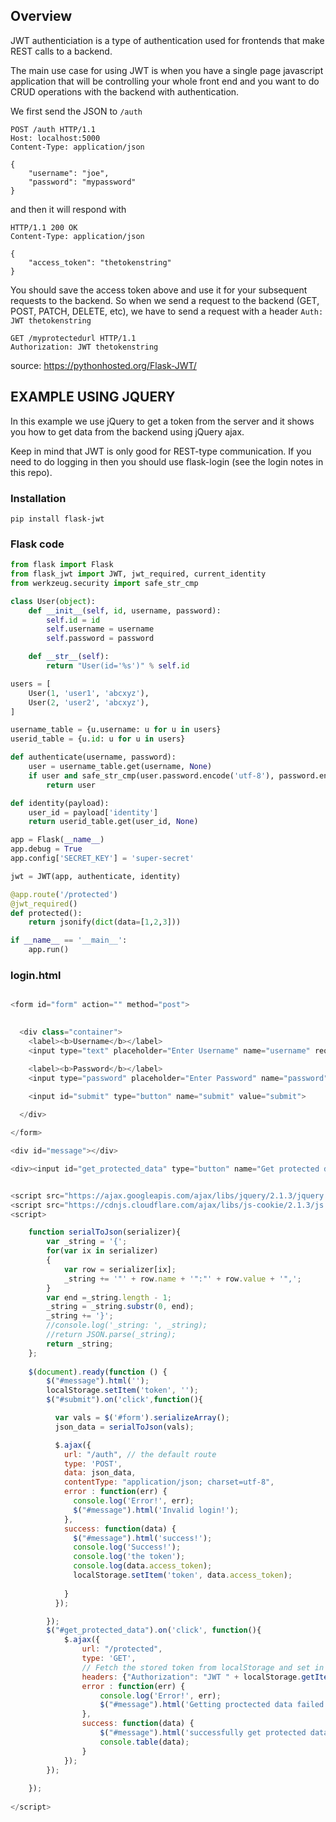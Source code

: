 
Overview
--------
JWT authenticiation is a type of authentication used for frontends 
that make REST calls to a backend.

The main use case for using JWT is when you have a single page javascript
application that will be controlling your whole front end and 
you want to do CRUD operations with the backend with authentication.

We first send the JSON to `/auth` 
```
POST /auth HTTP/1.1
Host: localhost:5000
Content-Type: application/json

{
    "username": "joe",
    "password": "mypassword"
}
```
and then it will respond with
```
HTTP/1.1 200 OK
Content-Type: application/json

{
    "access_token": "thetokenstring"
}
```
You should save the access token above and use it for your subsequent requests to the backend.
So when we send a request to the backend (GET, POST, PATCH, DELETE, etc),
we have to send a request with a header `Auth: JWT thetokenstring`
```
GET /myprotectedurl HTTP/1.1
Authorization: JWT thetokenstring
```

source: https://pythonhosted.org/Flask-JWT/

EXAMPLE USING JQUERY
--------------------
In this example we use jQuery to get a token from the server
and it shows you how to get data from the backend using
jQuery ajax.

Keep in mind that JWT is only good for REST-type communication.
If you need to do logging in then you should use flask-login (see the login notes in this repo).

### Installation
```
pip install flask-jwt
```

### Flask code
```python
from flask import Flask
from flask_jwt import JWT, jwt_required, current_identity
from werkzeug.security import safe_str_cmp

class User(object):
    def __init__(self, id, username, password):
        self.id = id
        self.username = username
        self.password = password

    def __str__(self):
        return "User(id='%s')" % self.id

users = [
    User(1, 'user1', 'abcxyz'),
    User(2, 'user2', 'abcxyz'),
]

username_table = {u.username: u for u in users}
userid_table = {u.id: u for u in users}

def authenticate(username, password):
    user = username_table.get(username, None)
    if user and safe_str_cmp(user.password.encode('utf-8'), password.encode('utf-8')):
        return user

def identity(payload):
    user_id = payload['identity']
    return userid_table.get(user_id, None)

app = Flask(__name__)
app.debug = True
app.config['SECRET_KEY'] = 'super-secret'

jwt = JWT(app, authenticate, identity)

@app.route('/protected')
@jwt_required()
def protected():
    return jsonify(dict(data=[1,2,3]))

if __name__ == '__main__':
    app.run()

```

### login.html
```javascript

<form id="form" action="" method="post">
  

  <div class="container">
    <label><b>Username</b></label>
    <input type="text" placeholder="Enter Username" name="username" required>

    <label><b>Password</b></label>
    <input type="password" placeholder="Enter Password" name="password" required>

    <input id="submit" type="button" name="submit" value="submit">
    
  </div>

</form>

<div id="message"></div>

<div><input id="get_protected_data" type="button" name="Get protected data"></input></div>


<script src="https://ajax.googleapis.com/ajax/libs/jquery/2.1.3/jquery.min.js" type="text/javascript"></script>
<script src="https://cdnjs.cloudflare.com/ajax/libs/js-cookie/2.1.3/js.cookie.min.js"></script>
<script>

    function serialToJson(serializer){
        var _string = '{';
        for(var ix in serializer)
        {
            var row = serializer[ix];
            _string += '"' + row.name + '":"' + row.value + '",';
        }
        var end =_string.length - 1;
        _string = _string.substr(0, end);
        _string += '}';
        //console.log('_string: ', _string);
        //return JSON.parse(_string);
        return _string;
    };
 
    $(document).ready(function () {
        $("#message").html('');
        localStorage.setItem('token', '');
        $("#submit").on('click',function(){

          var vals = $('#form').serializeArray();
          json_data = serialToJson(vals);

          $.ajax({
            url: "/auth", // the default route
            type: 'POST',
            data: json_data,
            contentType: "application/json; charset=utf-8",
            error : function(err) {
              console.log('Error!', err);
              $("#message").html('Invalid login!');
            },
            success: function(data) {
              $("#message").html('success!');
              console.log('Success!');
              console.log('the token');
              console.log(data.access_token);
              localStorage.setItem('token', data.access_token);
              
            }
          });

        });
        $("#get_protected_data").on('click', function(){
            $.ajax({
                url: "/protected",
                type: 'GET',
                // Fetch the stored token from localStorage and set in the header
                headers: {"Authorization": "JWT " + localStorage.getItem('token')},
                error : function(err) {
                    console.log('Error!', err);
                    $("#message").html('Getting proctected data failed!');
                },
                success: function(data) {
                    $("#message").html('successfully get protected data');
                    console.table(data);
                }
            });
        });
        
    });
 
</script>

```